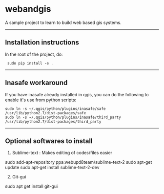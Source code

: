 webandgis
=========

A sample project to learn to build web based gis systems.

-------------------------
Installation instructions
-------------------------

In the root of the project, do:

```
 sudo pip install -e .
```

------------------
Inasafe workaround
------------------

If you have inasafe already installed in qgis, you can do the following to enable it's use from python scripts:

```
sudo ln -s ~/.qgis/python/plugins/inasafe/safe /usr/lib/python2.7/dist-packages/safe
sudo ln -s ~/.qgis/python/plugins/inasafe/third_party /usr/lib/python2.7/dist-packages/third_party
```

-----------------------------
Optional softwares to install
-----------------------------

1. Sublime-text : Makes editing of codes/files easier

sudo add-apt-repository ppa:webupd8team/sublime-text-2
sudo apt-get update
sudo apt-get install sublime-text-2-dev

2. Git-gui

sudo apt get install git-gui
